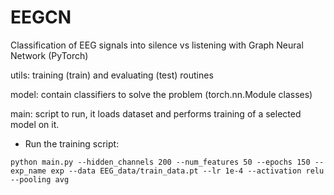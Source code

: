 # EEGCN
Classification of EEG signals into silence vs listening with Graph Neural Network (PyTorch)

utils: training (train) and evaluating (test) routines

model: contain classifiers to solve the problem (torch.nn.Module classes)

main: script to run, it loads dataset and performs training of a selected model on it.

* Run the training script:
``` 
python main.py --hidden_channels 200 --num_features 50 --epochs 150 --exp_name exp --data EEG_data/train_data.pt --lr 1e-4 --activation relu --pooling avg
```

